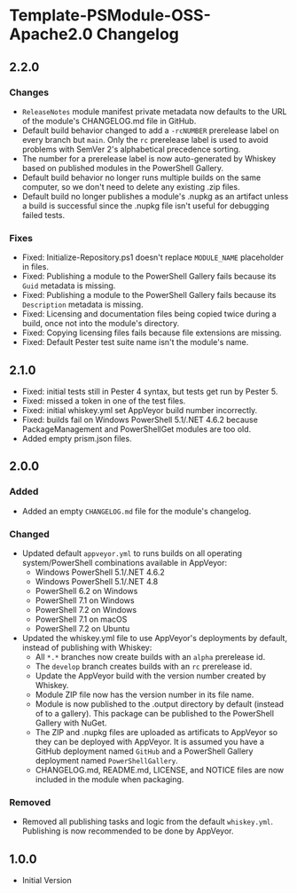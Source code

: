 # Template-PSModule-OSS-Apache2.0 Changelog

## 2.2.0

### Changes

* `ReleaseNotes` module manifest private metadata now defaults to the URL of the module's CHANGELOG.md file in GitHub.
* Default build behavior changed to add a `-rcNUMBER` prerelease label on every branch but `main`. Only the `rc`
prerelease label is used to avoid problems with SemVer 2's alphabetical precedence sorting.
* The number for a prerelease label is now auto-generated by Whiskey based on published modules in the PowerShell
Gallery.
* Default build behavior no longer runs multiple builds on the same computer, so we don't need to delete any existing
.zip files.
* Default build no longer publishes a module's .nupkg as an artifact unless a build is successful since the .nupkg file
isn't useful for debugging failed tests.

### Fixes

* Fixed: Initialize-Repository.ps1 doesn't replace `MODULE_NAME` placeholder in files.
* Fixed: Publishing a module to the PowerShell Gallery fails because its `Guid` metadata is missing.
* Fixed: Publishing a module to the PowerShell Gallery fails because its `Description` metadata is missing.
* Fixed: Licensing and documentation files being copied twice during a build, once not into the module's directory.
* Fixed: Copying licensing files fails because file extensions are missing.
* Fixed: Default Pester test suite name isn't the module's name.

## 2.1.0

* Fixed: initial tests still in Pester 4 syntax, but tests get run by Pester 5.
* Fixed: missed a token in one of the test files.
* Fixed: initial whiskey.yml set AppVeyor build number incorrectly.
* Fixed: builds fail on Windows PowerShell 5.1/.NET 4.6.2 because PackageManagement and PowerShellGet modules are too
old.
* Added empty prism.json files.

## 2.0.0

### Added

* Added an empty `CHANGELOG.md` file for the module's changelog.

### Changed

* Updated default `appveyor.yml` to runs builds on all operating system/PowerShell combinations available in AppVeyor:
  * Windows PowerShell 5.1/.NET 4.6.2
  * Windows PowerShell 5.1/.NET 4.8
  * PowerShell 6.2 on Windows
  * PowerShell 7.1 on Windows
  * PowerShell 7.2 on Windows
  * PowerShell 7.1 on macOS
  * PowerShell 7.2 on Ubuntu
* Updated the whiskey.yml file to use AppVeyor's deployments by default, instead of publishing with Whiskey:
  * All `*.*` branches now create builds with an `alpha` prerelease id.
  * The `develop` branch creates builds with an `rc` prerelease id.
  * Update the AppVeyor build with the version number created by Whiskey.
  * Module ZIP file now has the version number in its file name.
  * Module is now published to the .output directory by default (instead of to a gallery). This package can be published to the PowerShell Gallery with NuGet.
  * The ZIP and .nupkg files are uploaded as artificats to AppVeyor so they can be deployed with AppVeyor. It is assumed you have a GitHub deployment named `GitHub` and a PowerShell Gallery deployment named `PowerShellGallery`.
  * CHANGELOG.md, README.md, LICENSE, and NOTICE files are now included in the module when packaging.

### Removed

* Removed all publishing tasks and logic from the default `whiskey.yml`. Publishing is now recommended to be done by AppVeyor.

## 1.0.0

* Initial Version
